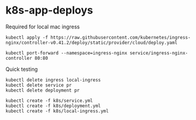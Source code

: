 # k8s-app-deploys

Required for local mac ingress

```
kubectl apply -f https://raw.githubusercontent.com/kubernetes/ingress-nginx/controller-v0.41.2/deploy/static/provider/cloud/deploy.yaml

kubectl port-forward --namespace=ingress-nginx service/ingress-nginx-controller 80:80
```

Quick testing

```
kubectl delete ingress local-ingress
kubectl delete service pr
kubectl delete deployment pr

kubectl create -f k8s/service.yml
kubectl create -f k8s/deployment.yml
kubectl create -f k8s/local-ingress.yml
```